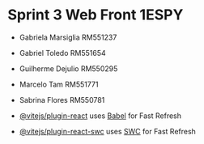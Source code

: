 # Sprint 3 Web Front 1ESPY

- Gabriela Marsiglia RM551237
- Gabriel Toledo RM551654
- Guilherme Dejulio RM550295
- Marcelo Tam RM551771
- Sabrina Flores RM550781

- [@vitejs/plugin-react](https://github.com/vitejs/vite-plugin-react/blob/main/packages/plugin-react/README.md) uses [Babel](https://babeljs.io/) for Fast Refresh
- [@vitejs/plugin-react-swc](https://github.com/vitejs/vite-plugin-react-swc) uses [SWC](https://swc.rs/) for Fast Refresh
